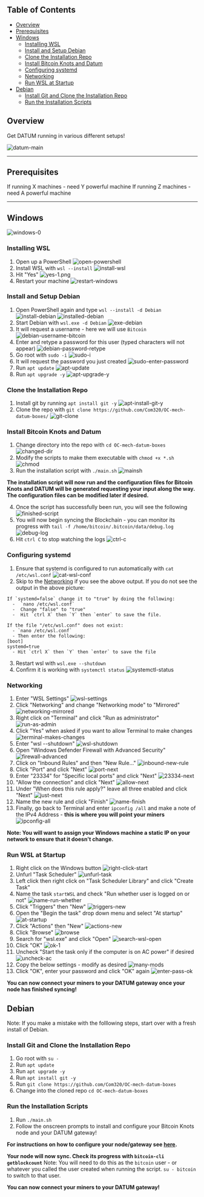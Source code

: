 
## Table of Contents

- [Overview](#overview)
- [Prerequisites](#prerequisites)
- [Windows](#windows)
  - [Installing WSL](#installing-WSL)
  - [Install and Setup Debian](#install-and-setup-debian)
  - [Clone the Installation Repo](#clone-the-installation-repo)
  - [Install Bitcoin Knots and Datum](#install-bitcoin-knots-and-datum)
  - [Configuring systemd](#configuring-systemd)
  - [Networking](#networking)
  - [Run WSL at Startup](#run-wsl-at-startup)
- [Debian](#debian)
  - [Install Git and Clone the Installation Repo](#install-git-and-clone-the-installation-repo)
  - [Run the Installation Scripts](#run-the-installation-scripts)

## Overview

Get DATUM running in various different setups!

![datum-main](/images/windows-images/datum-main.png)

---

## Prerequisites

If running X machines - need Y powerful machine
If running Z machines - need A powerful machine

---

## Windows

![windows-0](/images/windows-images/windows-0.png)

### Installing WSL

1. Open up a PowerShell ![open-powershell](/images/windows-images/open-powershell.png)
2. Install WSL with `wsl --install` ![install-wsl](/images/windows-images/install-wsl.png)
3. Hit "Yes" ![yes-1.png](/images/windows-images/yes-1.png)
4. Restart your machine ![restart-windows](/images/windows-images/restart-windows.png)

### Install and Setup Debian

1. Open PowerShell again and type `wsl --install -d Debian` ![install-debian](/images/windows-images/install-debian.png) ![installed-debian](/images/windows-images/installed-debian.png)
2. Start Debian with `wsl.exe -d Debian` ![exe-debian](/images/windows-images/exe-debian.png) 
3. It will request a username - here we will use `Bitcoin` ![debian-username-bitcoin](/images/windows-images/debian-username-bitcoin.png)
4. Enter and retype a password for this user (typed characters will not appear) ![debian-password-retype](/images/windows-images/debian-password-retype.png)
5. Go root with `sudo -i` ![sudo-i](/images/windows-images/sudo-i.png)
6. It will request the password you just created ![sudo-enter-password](/images/windows-images/sudo-enter-password.png)
7. Run `apt update` ![apt-update](/images/windows-images/apt-update.png)
8. Run `apt upgrade -y` ![apt-upgrade-y](/images/windows-images/apt-upgrade-y.png)


### Clone the Installation Repo

1. Install git by running `apt install git -y` ![apt-install-git-y](/images/windows-images/apt-install-git-y.png)
2. Clone the repo with `git clone https://github.com/Com320/OC-mech-datum-boxes/` ![git-clone](/images/windows-images/git-clone.png)


### Install Bitcoin Knots and Datum

1. Change directory into the repo with `cd OC-mech-datum-boxes` ![changed-dir](/images/windows-images/changed-dir.png)
2. Modify the scripts to make them executable with `chmod +x *.sh` ![chmod](/images/windows-images/chmod.png)
3. Run the installation script with `./main.sh` ![mainsh](/images/windows-images/mainsh.png)

**The installation script will now run and the configuration files for Bitcoin Knots and DATUM will be generated requesting your input along the way. The configuration files can be modified later if desired.**

4. Once the script has successfully been run, you will see the following ![finished-script](/images/windows-images/finished-script.png)
5. You will now begin syncing the Blockchain - you can monitor its progress with `tail -f /home/bitcoin/.bitcoin/data/debug.log` ![debug-log](/images/windows-images/debug-log.png)
6. Hit `ctrl C` to stop watching the logs ![ctrl-c](/images/windows-images/ctrl-c.png)

### Configuring systemd

1. Ensure that systemd is configured to run automatically with `cat /etc/wsl.conf` ![cat-wsl-conf](/images/windows-images/cat-wsl-conf.png)
2. Skip to the [Networking](#networking) if you see the above output. If you do not see the output in the above picture:

```
If `systemd=false` change it to "true" by doing the following:
  -  `nano /etc/wsl.conf`
  -  Change "false" to "true"
  -  Hit `ctrl X` then `Y` then `enter` to save the file. 
  
If the file "/etc/wsl.conf" does not exist:
  - `nano /etc/wsl.conf`
  - Then enter the following:
[boot]
systemd=true
  - Hit `ctrl X` then `Y` then `enter` to save the file
```

3. Restart wsl with `wsl.exe --shutdown`
4. Confirm it is working with `systemctl status` ![systemctl-status](/images/windows-images/systemctl-status.png)

### Networking

1. Enter "WSL Settings" ![wsl-settings](/images/windows-images/wsl-settings.png)
2. Click "Networking" and change "Networking mode" to "Mirrored" ![networking-mirrored](/images/windows-images/networking-mirrored.png)
3. Right click on "Terminal" and click "Run as administrator" ![run-as-admin](/images/windows-images/run-as-admin.png)
4. Click "Yes" when asked if you want to allow Terminal to make changes ![terminal-makes-changes](/images/windows-images/terminal-make-changes.png)
5. Enter "wsl --shutdown" ![wsl-shutdown](/images/windows-images/wsl-shutdown.png)
6. Open "Windows Defender Firewall with Advanced Security" ![firewall-advanced](/images/windows-images/firewall-advanced.png)
7. Click on "Inbound Rules" and then "New Rule..." ![inbound-new-rule](/images/windows-images/inbound-new-rule.png)
8. Click "Port" and click "Next" ![port-next](/images/windows-images/port-next.png)
9. Enter "23334" for "Specific local ports" and click "Next" ![23334-next](/images/windows-images/23334-next.png)
10. "Allow the connection" and click "Next" ![allow-next](/images/windows-images/allow-next.png)
11. Under "When does this rule apply?" leave all three enabled and click "Next" ![just-next](/images/windows-images/just-next.png)
12. Name the new rule and click "Finish" ![name-finish](/images/windows-images/name-finish.png)
13. Finally, go back to Terminal and enter `ipconfig /all` and make a note of the IPv4 Address - **this is where you will point your miners** ![ipconfig-all](/images/windows-images/ipconfig-all.png)

**Note: You will want to assign your Windows machine a static IP on your network to ensure that it doesn't change.**  

### Run WSL at Startup

1. Right click on the Windows button ![right-click-start](/images/windows-images/right-click-start.png)
2. Unfurl "Task Scheduler" ![unfurl-task](/images/windows-images/unfurl-task.png)
3. Left click then right click on "Task Scheduler Library" and click "Create Task"
4. Name the task `startWSL` and check "Run whether user is logged on or not" ![name-run-whether](/images/windows-images/name-run-whether.png)
5. Click "Triggers" then "New" ![triggers-new](/images/windows-images/triggers-new.png)
6. Open the "Begin the task" drop down menu and select "At startup" ![at-startup](/images/windows-images/at-startup.png)
7. Click "Actions" then "New" ![actions-new](/images/windows-images/actions-new.png)
8. Click "Browse" ![browse](/images/windows-images/browse.png)
9. Search for "wsl.exe" and click "Open" ![search-wsl-open](/images/windows-images/search-wsl-open.png)
10. Click "OK" ![ok-1](/images/windows-images/ok-1.png)
11. Uncheck "Start the task only if the computer is on AC power" if desired ![uncheck-ac](/images/windows-images/uncheck-ac.png)
12. Copy the below settings - modify as desired ![many-mods](/images/windows-images/many-mods.png)
13. Click "OK", enter your password and click "OK" again ![enter-pass-ok](/images/windows-images/enter-pass-ok.png)

**You can now connect your miners to your DATUM gateway once your node has finished syncing!**


## Debian

Note: If you make a mistake with the folllowing steps, start over with a fresh install of Debian.

### Install Git and Clone the Installation Repo

1. Go root with `su -`
2. Run `apt update`
3. Run `apt upgrade -y`
4. Run `apt install git -y`
5. Run `git clone https://github.com/Com320/OC-mech-datum-boxes`
6. Change into the cloned repo `cd OC-mech-datum-boxes`

### Run the Installation Scripts

1. Run `./main.sh`
2. Follow the onscreen prompts to install and configure your Bitcoin Knots node and your DATUM gateway!

**For instructions on how to configure your node/gateway see [here](https://github.com/BitcoinMechanic/datum-setup-instructions).**

**Your node will now sync. Check its progress with `bitcoin-cli getblockcount`** Note: You will need to do this as the `bitcoin` user - or whatever you called the user created when running the script. `su - bitcoin` to switch to that user.

**You can now connect your miners to your DATUM gateway!**
